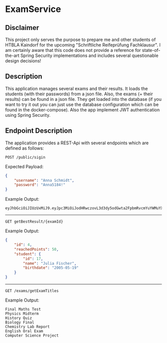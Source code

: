 # ExamService

## Disclaimer

This project only serves the purpose to prepare me and other students of HTBLA Kaindorf for the upcoming "Schriftliche Reifeprüfung Fachklausur".
I am certainly aware that this code does not provide a reference for state-of-the-art Spring Security implementations and includes several
questionable design decisions!

## Description

This application manages several exams and their results. It loads the students (with their passwords) from a json file. 
Also, the exams (+ their results) can be found in a json file. They get loaded into the database (if you want to try it out you can just use the database configuration which can be found in the docker-compose). 
Also the app implement JWT authentication using Spring Security. 

## Endpoint Description

The application provides a REST-Api with several endpoints which are defined as follows:

`POST /public/sigin`

Expected Payload:
```json
{
    "username": "Anna Schmidt",
    "password": "Anna5184!"
}
```

Example Output:
```
eyJhbGciOiJIUzUxMiJ9.eyJpc3MiOiJodHRwczovL3d3dy5odGwta2FpbmRvcmYuYWMuYXQiLCJzdWIiOiJBbm5hIFNjaG1pZHQiLCJpYXQiOjE3NDY4MTk5NjIsImV4cCI6MTc0NjgyMTc2Mn0.uTg7f3ktEsjinUKCsAS76P6cOsUlEzalgeg8dtsXyjqHU42TEIjNqEy9Dp4YHqDDjurq6lM7elqUU_3yT4k2Mg
```
----------

`GET getBestResult/{examId}`

Example Output:

```json
{
    "id": 4,
    "reachedPoints": 50,
    "student": {
        "id": 17,
        "name": "Julia Fischer",
        "birthdate": "2005-05-19"
    }
}
```

-----

`GET /exams/getExamTitles`

Example Output:

```
Final Maths Test
Physics Midterm
History Quiz
Biology Final
Chemistry Lab Report
English Oral Exam
Computer Science Project
```




